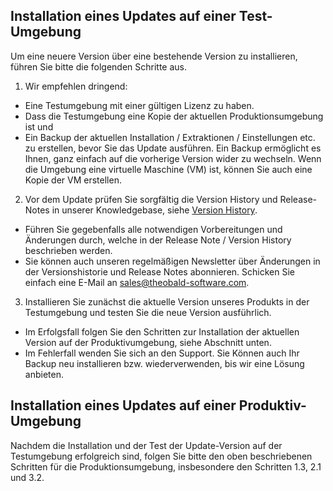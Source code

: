 ## Installation eines Updates auf einer Test-Umgebung

Um eine neuere Version über eine bestehende Version zu installieren, führen Sie bitte die folgenden Schritte aus. 

1. Wir empfehlen dringend: 
 - Eine Testumgebung mit einer gültigen Lizenz zu haben.
 - Dass die Testumgebung eine Kopie der aktuellen Produktionsumgebung ist und 
 - Ein Backup der aktuellen Installation / Extraktionen / Einstellungen etc. zu erstellen, bevor Sie das Update ausführen. Ein Backup ermöglicht es Ihnen, ganz einfach auf die vorherige Version wider zu wechseln. Wenn die Umgebung eine virtuelle Maschine (VM) ist, können Sie auch eine Kopie der VM erstellen. 

2. Vor dem Update prüfen Sie sorgfältig die Version History und Release-Notes in unserer Knowledgebase, siehe [Version History](https://kb.theobald-software.com/version-history).
 - Führen Sie gegebenfalls alle notwendigen Vorbereitungen und Änderungen durch, welche in der Release Note / Version History beschrieben werden.
 - Sie können auch unseren regelmäßigen Newsletter über Änderungen in der Versionshistorie und Release Notes abonnieren. Schicken Sie einfach eine E-Mail an sales@theobald-software.com. 


3. Installieren Sie zunächst die aktuelle Version unseres Produkts in der Testumgebung und testen Sie die neue Version ausführlich.
 - Im Erfolgsfall folgen Sie den Schritten zur Installation der aktuellen Version auf der Produktivumgebung, siehe Abschnitt unten. 
 - Im Fehlerfall wenden Sie sich an den Support. Sie Können auch Ihr Backup neu installieren bzw. wiederverwenden, bis wir eine Lösung anbieten.

## Installation eines Updates auf einer Produktiv-Umgebung

Nachdem die Installation und der Test der Update-Version auf der Testumgebung erfolgreich sind, folgen Sie bitte den oben beschriebenen Schritten für die Produktionsumgebung, insbesondere den Schritten 1.3, 2.1 und 3.2. 